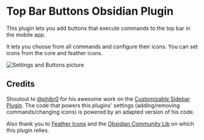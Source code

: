 # Top Bar Buttons Obsidian Plugin

This plugin lets you add buttons that execute commands to the top bar in the mobile app.

It lets you choose from all commands and configure their icons. You can set icons from the core and feather icons.

![Settings and Buttons picture](https://raw.githubusercontent.com/kometenstaub/top-bar-buttons/main/resources/top-bar-settings-and-buttons.png)

## Credits

Shoutout to [@phibr0](https://github.com/phibr0) for his awesome work on the [Customizable Sidebar Plugin](https://github.com/phibr0/obsidian-customizable-sidebar). The code that powers this plugins' settings (adding/removing commands/changing icons) is powered by an adapted version of his code.

Also thank you to [Feather Icons](https://github.com/feathericons/feather#quick-start) and the [Obsidian Community Lib](https://github.com/obsidian-community/obsidian-community-lib) on which this plugin relies.